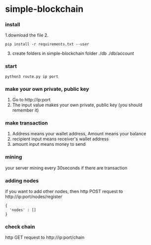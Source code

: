 # simple-blockchain

### install

1.download the file
2. 
```
pip install -r requirements.txt --user
```
3. create folders in simple-blockchain folder
  ./db
  ./db/account

### start
```
python3 route.py ip port
```

### make your own private, public key

1. Go to http://ip:port
2. The input value makes your own private, public key (you should remember it)

### make transaction

1. Address means your wallet address, Amount means your balance
2. recipient input means receiver's wallet address
3. amount input means money to send

### mining

your server mining every 30seconds if there are transaction

### adding nodes

if you want to add other nodes, then
http POST request to http://ip:port/nodes/register
```
{
  'nodes' : []
}
```

### check chain

http GET request to http://ip:port/chain
